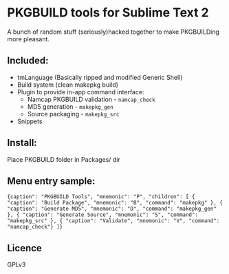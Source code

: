 # PKGBUILD tools for Sublime Text 2
A bunch of random stuff (seriously)hacked together to make PKGBUILDing more  pleasant.

## Included:

 - tmLanguage (Basically ripped and modified Generic Shell)
 - Build system (clean makepkg build)
 - Plugin to provide in-app command interface:
    - Namcap PKGBUILD validation - `namcap_check`
    - MD5 generation - `makepkg_gen`
    - Source packaging - `makepkg_src`
 - Snippets

## Install:
Place PKGBUILD folder in Packages/ dir

## Menu entry sample:
`{caption": "PKGBUILD Tools",
 "mnemonic": "P",
 "children":
     [
         { "caption": "Build Package", "mnemonic": "B", "command": "makepkg" },
         { "caption": "Generate MD5", "mnemonic": "D", "command": "makepkg_gen" },
         { "caption": "Generate Source", "mnemonic": "S", "command": "makepkg_src" },
         { "caption": "Validate", "mnemonic": "V", "command": "namcap_check"}
     ]}`

## Licence
GPLv3
